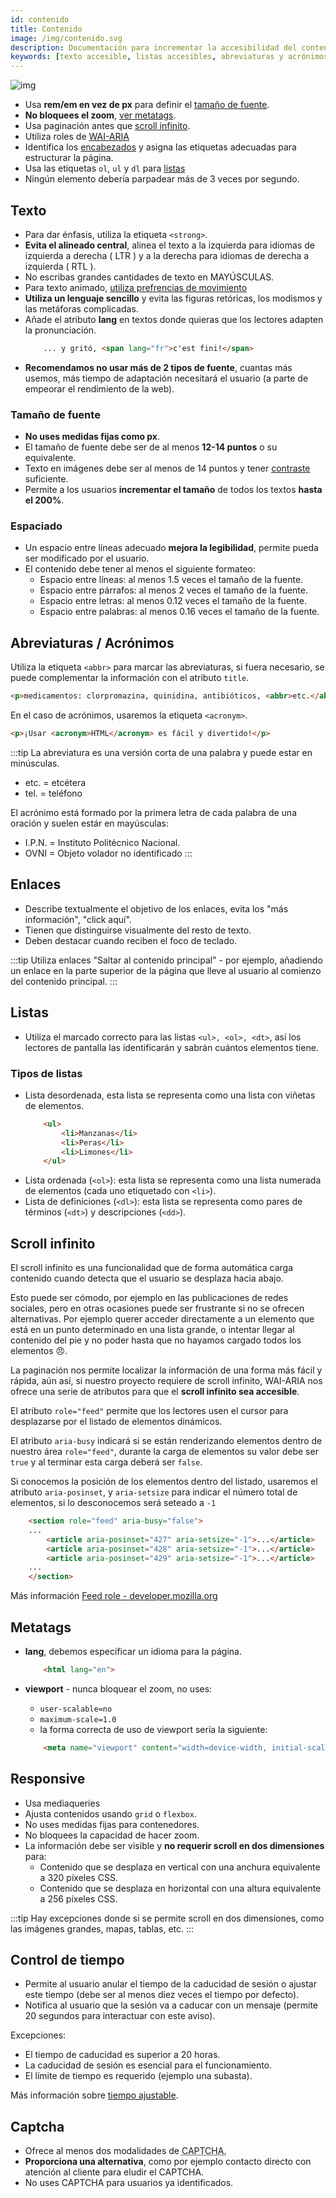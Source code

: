 ```yaml
---
id: contenido
title: Contenido
image: /img/contenido.svg
description: Documentación para incrementar la accesibilidad del contenido web
keywords: [texto accesible, listas accesibles, abreviaturas y acrónimos]
---
```


![img](/img/contenido.svg)


- Usa **rem/em en vez de px** para definir el [tamaño de fuente](#tamaño-de-fuente).
- **No bloquees el zoom**, [ver metatags](#metatags).
- Usa paginación antes que [scroll infinito](#scroll-infinito).
- Utiliza roles de [WAI-ARIA](wai-aria) 
- Identifica los [encabezados](encabezado) y asigna las etiquetas adecuadas para estructurar la página.
- Usa las etiquetas `ol`, `ul` y `dl` para [listas](#listas)
- Ningún elemento debería parpadear más de 3 veces por segundo.


## Texto

- Para dar énfasis, utiliza la etiqueta `<strong>`.
- **Evita el alineado central**, alinea el texto a la izquierda para idiomas de izquierda a derecha ( LTR ) y a la derecha para idiomas de derecha a izquierda ( RTL ).
- No escribas grandes cantidades de texto en MAYÚSCULAS.
- Para texto animado, [utiliza prefrencias de movimiento](https://developer.mozilla.org/en-US/docs/Web/CSS/@media/prefers-reduced-motion)
- **Utiliza un lenguaje sencillo** y evita las figuras retóricas, los modismos y las metáforas complicadas.
- Añade el atributo **lang** en textos donde quieras que los lectores adapten la pronunciación. 
    ```html 
        ... y gritó, <span lang="fr">c'est fini!</span>
    ```
- **Recomendamos no usar más de 2 tipos de fuente**, cuantas más usemos, más tiempo de adaptación necesitará el usuario (a parte de empeorar el rendimiento de la web).

### Tamaño de fuente

- **No uses medidas fijas como px**.
- El tamaño de fuente debe ser de al menos **12-14 puntos** o su equivalente.
- Texto en imágenes debe ser al menos de 14 puntos y tener [contraste](color#contraste) suficiente.
- Permite a los usuarios **incrementar el tamaño** de todos los textos **hasta el 200%**.


### Espaciado

- Un espacio entre líneas adecuado **mejora la legibilidad**, permite pueda ser modificado por el usuario.
- El contenido debe tener al menos el siguiente formateo:
  - Espacio entre líneas: al menos 1.5 veces el tamaño de la fuente.
  - Espacio entre párrafos: al menos 2 veces el tamaño de la fuente.
  - Espacio entre letras: al menos 0.12 veces el tamaño de la fuente.
  - Espacio entre palabras: al menos 0.16 veces el tamaño de la fuente.


## Abreviaturas / Acrónimos

Utiliza la etiqueta `<abbr>` para marcar las abreviaturas, si fuera necesario, se puede complementar la información con el atributo `title`.

```html
<p>medicamentos: clorpromazina, quinidina, antibióticos, <abbr>etc.</abbr></p>
```

En el caso de acrónimos, usaremos la etiqueta `<acronym>`.

```html
<p>¡Usar <acronym>HTML</acronym> es fácil y divertido!</p>
```

:::tip
La abreviatura es una versión corta de una palabra y puede estar en minúsculas.

- etc. = etcétera
- tel. = teléfono
 
El acrónimo está formado por la primera letra de cada palabra de una oración y suelen estár en mayúsculas:

- I.P.N. = Instituto Politécnico Nacional.
- OVNI = Objeto volador no identificado
:::


## Enlaces

- Describe textualmente el objetivo de los enlaces, evita los "más información", "click aquí".
- Tienen que distinguirse visualmente del resto de texto.
- Deben destacar cuando reciben el foco de teclado.

:::tip
Utiliza enlaces "Saltar al contenido principal" - por ejemplo, añadiendo un enlace en la parte superior de la página que lleve al usuario al comienzo del contenido principal.
:::

## Listas

- Utiliza el marcado correcto para las listas `<ul>, <ol>, <dt>`, así los lectores de pantalla las identificarán y sabrán cuántos elementos tiene. 

### Tipos de listas

- Lista desordenada, esta lista se representa como una lista con viñetas de elementos.
    ```html 
        <ul>
            <li>Manzanas</li>
            <li>Peras</li>
            <li>Limones</li>
        </ul>
    ```
- Lista ordenada (`<ol>`): esta lista se representa como una lista numerada de elementos (cada uno etiquetado con `<li>`).
- Lista de definiciones (`<dl>`): esta lista se representa como pares de términos (`<dt>`) y descripciones (`<dd>`).

## Scroll infinito

El scroll infinito es una funcionalidad que de forma automática carga contenido cuando detecta que el usuario se desplaza hacia abajo.

Esto puede ser cómodo, por ejemplo en las publicaciones de redes sociales, pero en otras ocasiones puede ser frustrante si no se ofrecen alternativas. Por ejemplo querer acceder directamente a un elemento que está en un punto determinado en una lista grande, o intentar llegar al contenido del pie y no poder hasta que no hayamos cargado todos los elementos 😠.

La paginación nos permite localizar la información de una forma más fácil y rápida, aún así, si nuestro proyecto requiere de scroll infinito, WAI-ARIA nos ofrece una serie de atributos para que el **scroll infinito sea accesible**.

El atributo `role="feed"` permite que los lectores usen el cursor para desplazarse por el listado de elementos dinámicos.

El atributo `aria-busy` indicará si se están renderizando elementos dentro de nuestro área `role="feed"`, durante la carga de elementos su valor debe ser `true` y al terminar esta carga deberá ser `false`.

Si conocemos la posición de los elementos dentro del listado, usaremos el atributo `aria-posinset`, y `aria-setsize` para indicar el número total de elementos, si lo desconocemos será seteado a `-1`

```html 
    <section role="feed" aria-busy="false">
    ...
        <article aria-posinset="427" aria-setsize="-1">...</article>
        <article aria-posinset="428" aria-setsize="-1">...</article>
        <article aria-posinset="429" aria-setsize="-1">...</article>
    ...
    </section>
```

Más información [Feed role - developer.mozilla.org](https://developer.mozilla.org/en-US/docs/Web/Accessibility/ARIA/Roles/feed_role)

## Metatags

- **lang**, debemos especificar un idioma para la página.
    ```html
        <html lang="en">
    ```
- **viewport** - nunca bloquear el zoom, no uses:
    - `user-scalable=no`
    - `maximum-scale=1.0`
    - la forma correcta de uso de viewport sería la siguiente:

    ```html
        <meta name="viewport" content="width=device-width, initial-scale=1.0">
    ```


## Responsive

- Usa mediaqueries
- Ajusta contenidos usando `grid` o `flexbox`.
- No uses medidas fijas para contenedores.
- No bloquees la capacidad de hacer zoom.
- La información debe ser visible y **no requerir scroll en dos dimensiones** para:
  - Contenido que se desplaza en vertical con una anchura equivalente a 320 píxeles CSS.
  - Contenido que se desplaza en horizontal con una altura equivalente a 256 píxeles CSS.

:::tip
Hay excepciones donde si se permite scroll en dos dimensiones, como las imágenes grandes, mapas, tablas, etc.
:::


## Control de tiempo 

- Permite al usuario anular el tiempo de la caducidad de sesión o ajustar este tiempo (debe ser al menos diez veces el tiempo por defecto).
- Notifica al usuario que la sesión va a caducar con un mensaje (permite 20 segundos para interactuar con este aviso).

Excepciones:

- El tiempo de caducidad es superior a 20 horas.
- La caducidad de sesión es esencial para el funcionamiento.
- El límite de tiempo es requerido (ejemplo una subasta).

Más información sobre [tiempo ajustable](https://www.w3.org/WAI/WCAG21/Understanding/timing-adjustable.html).


## Captcha

- Ofrece al menos dos modalidades de <abbr lang="en" title="Completely Automated Public Turing test to tell Computers and Humans Apart">CAPTCHA.</abbr>
- **Proporciona una alternativa**, como por ejemplo contacto directo con atención al cliente para eludir el CAPTCHA.
- No uses CAPTCHA para usuarios ya identificados.
